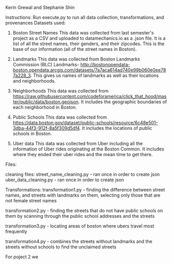 Kerin Grewal and Stephanie Shin 


Instructions: 
Run execute.py to run all data collection, transformations, and provenances
Datasets used: 

1. Boston Street Names 
This data was collected from last semester's project as a CSV and uploaded to datamechanics.io as a .json file. It is a list of all the street names, their genders, and their zipcodes.
This is the base of our information (all of the street names in Boston). 

2. Landmarks 
This data was collected from Boston Landmarks Commission (BLC) Landmarks- http://bostonopendata-boston.opendata.arcgis.com/datasets/7a7aca614ad740e99b060e0ee787a228_3. 
This gives us names of landmarks as well as their locations and neighborhoods. 

3. Neighborhoods 
This data was collected from https://raw.githubusercontent.com/codeforamerica/click_that_hood/master/public/data/boston.geojson. 
It includes the geographic boundaries of each neighborhood in Boston. 

4. Public Schools 
This data was collected from https://data.boston.gov/dataset/public-schools/resource/6c48e501-3dba-44f3-912f-8a5f309d5df4. 
It includes the locations of public schools in Boston. 

5. Uber data 
This data was collected from Uber including all the information of Uber rides originating at the Boston Common. 
It includes where they ended their uber rides and the mean time to get there. 



Files: 

cleaning files: 
street_name_cleaning.py - ran once in order to create json
uber_data_cleaning.py - ran once in order to create json 


Transformations: 
transformation1.py - finding the difference between street names, and streets with landmarks on them, selecting only those that are not female street names

transformation2.py - finding the streets that do not have public schools on them by scanning through the public school addresses and the streets

transformation3.py - locating areas of boston where ubers travel most frequently 

transformation4.py - combines the streets without landmarks and the streets without schools to find the unclaimed streets

For poject 2 we 


